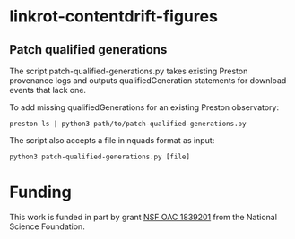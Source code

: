 # linkrot-contentdrift-figures

## Patch qualified generations
The script patch-qualified-generations.py takes existing Preston provenance logs and outputs qualifiedGeneration statements for download events that lack one.

To add missing qualifiedGenerations for an existing Preston observatory:
```shell
preston ls | python3 path/to/patch-qualified-generations.py
```

The script also accepts a file in nquads format as input:
```shell
python3 patch-qualified-generations.py [file]
```

# Funding 

This work is funded in part by grant [NSF OAC 1839201](https://www.nsf.gov/awardsearch/showAward?AWD_ID=1839201&HistoricalAwards=false) from the National Science Foundation.
